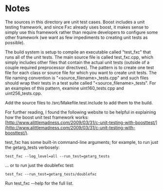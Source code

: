 # Notes
The sources in this directory are unit test cases.  Boost includes a
unit testing framework, and since Fxc already uses boost, it makes
sense to simply use this framework rather than require developers to
configure some other framework (we want as few impediments to creating
unit tests as possible).

The build system is setup to compile an executable called "test_fxc"
that runs all of the unit tests.  The main source file is called
test_fxc.cpp, which simply includes other files that contain the
actual unit tests (outside of a couple required preprocessor
directives).  The pattern is to create one test file for each class or
source file for which you want to create unit tests.  The file naming
convention is "<source_filename>_tests.cpp" and such files should wrap
their tests in a test suite called "<source_filename>_tests".  For an
examples of this pattern, examine uint160_tests.cpp and
uint256_tests.cpp.

Add the source files to /src/Makefile.test.include to add them to the build.

For further reading, I found the following website to be helpful in
explaining how the boost unit test framework works:
[http://www.alittlemadness.com/2009/03/31/c-unit-testing-with-boosttest/](http://www.alittlemadness.com/2009/03/31/c-unit-testing-with-boosttest/).

test_fxc has some built-in command-line arguments; for
example, to run just the getarg_tests verbosely:

    test_fxc --log_level=all --run_test=getarg_tests

... or to run just the doublefxc test:

    test_fxc --run_test=getarg_tests/doublefxc

Run  test_fxc --help   for the full list.

